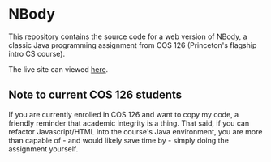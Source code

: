 # NBody

This repository contains the source code for a web version of NBody, a classic Java programming assignment from COS 126 (Princeton's flagship intro CS course).

The live site can viewed [here](https://dsshen.github.io/nbody-js/).

## Note to current COS 126 students

If you are currently enrolled in COS 126 and want to copy my code, a friendly reminder that academic integrity is a thing. That said, if you can refactor Javascript/HTML into the course's Java environment, you are more than capable of - and would likely save time by - simply doing the assignment yourself.